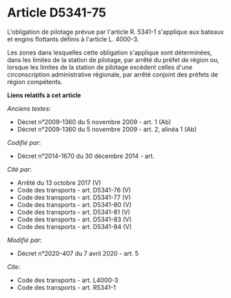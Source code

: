 # Article D5341-75

L'obligation de pilotage prévue par l'article R. 5341-1 s'applique aux bateaux et engins flottants définis à l'article L.
4000-3. 

Les zones dans lesquelles cette obligation s'applique sont déterminées, dans les limites de la station de pilotage, par
arrêté du préfet de région ou, lorsque les limites de la station de pilotage excèdent celles d'une circonscription
administrative régionale, par arrêté conjoint des préfets de région compétents.

**Liens relatifs à cet article**

_Anciens textes_:

  - Décret n°2009-1360 du 5 novembre 2009 - art. 1 (Ab)
  - Décret n°2009-1360 du 5 novembre 2009 - art. 2, alinéa 1 (Ab)

_Codifié par_:

  - Décret n°2014-1670 du 30 décembre 2014 - art.

_Cité par_:

  - Arrêté du 13 octobre 2017 (V)
  - Code des transports - art. D5341-76 (V)
  - Code des transports - art. D5341-77 (V)
  - Code des transports - art. D5341-80 (V)
  - Code des transports - art. D5341-81 (V)
  - Code des transports - art. D5341-83 (V)
  - Code des transports - art. D5341-84 (V)

_Modifié par_:

  - Décret n°2020-407 du 7 avril 2020 - art. 5

_Cite_:

  - Code des transports - art. L4000-3
  - Code des transports - art. R5341-1
